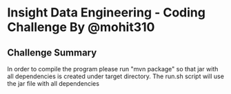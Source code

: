 Insight Data Engineering - Coding Challenge By @mohit310
===========================================================

## Challenge Summary
In order to compile the program please run "mvn package" so that jar with all dependencies is created under target directory.
The run.sh script will use the jar file with all dependencies



